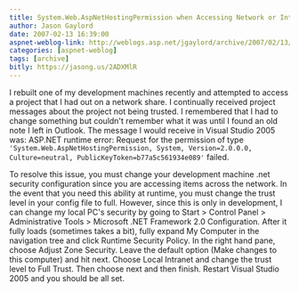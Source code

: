 ```yaml
---
title: System.Web.AspNetHostingPermission when Accessing Network or Intranet Projects using Visual Studio 2005
author: Jason Gaylord
date: 2007-02-13 16:39:00
aspnet-weblog-link: http://weblogs.asp.net/jgaylord/archive/2007/02/13/system-web-aspnethostingpermission-when-accessing-network-or-intranet-projects-using-visual-studio-2005.aspx
categories: [aspnet-weblog]
tags: [archive]
bitly: https://jasong.us/2ADXMlR
---
```


I rebuilt one of my development machines recently and attempted to access a project that I had out on a network share. I continually received project messages about the project not being trusted. I remembered that I had to change something but couldn't remember what it was until I found an old note I left in Outlook. The message I would receive in Visual Studio 2005 was: ASP.NET runtime error: Request for the permission of type `'System.Web.AspNetHostingPermission, System, Version=2.0.0.0, Culture=neutral, PublicKeyToken=b77a5c561934e089'` failed.

To resolve this issue, you must change your development machine .net security configuration since you are accessing items across the network. In the event that you need this ability at runtime, you must change the trust level in your config file to full. However, since this is only in development, I can change my local PC's security by going to Start > Control Panel > Administrative Tools > Microsoft .NET Framework 2.0 Configuration. After it fully loads (sometimes takes a bit), fully expand My Computer in the navigation tree and click Runtime Security Policy. In the right hand pane, choose Adjust Zone Security. Leave the default option (Make changes to this computer) and hit next. Choose Local Intranet and change the trust level to Full Trust. Then choose next and then finish. Restart Visual Studio 2005 and you should be all set.